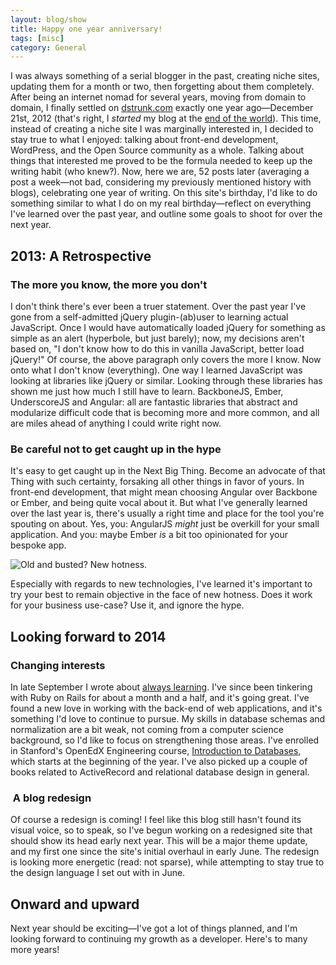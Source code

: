 ```yaml
---
layout: blog/show
title: Happy one year anniversary!
tags: [misc]
category: General
---
```

I was always something of a serial blogger in the past, creating niche sites, updating them for a month or two, then forgetting about them completely. After being an internet nomad for several years, moving from domain to domain, I finally settled on [dstrunk.com](http://dstrunk.com "Daniel Strunk") exactly one year ago—December 21st, 2012 (that's right, I *started* my blog at the [end of the world](http://en.wikipedia.org/wiki/2012_phenomenon#Mayan_references_to_b.27ak.27tun_13 "Wikipedia")). This time, instead of creating a niche site I was marginally interested in, I decided to stay true to what I enjoyed: talking about front-end development, WordPress, and the Open Source community as a whole. Talking about things that interested me proved to be the formula needed to keep up the writing habit (who knew?). Now, here we are, 52 posts later (averaging a post a week—not bad, considering my previously mentioned history with blogs), celebrating one year of writing. On this site's birthday, I'd like to do something similar to what I do on my real birthday—reflect on everything I've learned over the past year, and outline some goals to shoot for over the next year.

## 2013: A Retrospective

### The more you know, the more you don't

I don't think there's ever been a truer statement. Over the past year I've gone from a self-admitted jQuery plugin-(ab)user to learning actual JavaScript. Once I would have automatically loaded jQuery for something as simple as an alert (hyperbole, but just barely); now, my decisions aren't based on, "I don't know how to do this in vanilla JavaScript, better load jQuery!" Of course, the above paragraph only covers the more I know. Now onto what I don't know (everything). One way I learned JavaScript was looking at libraries like jQuery or similar. Looking through these libraries has shown me just how much I still have to learn. BackboneJS, Ember, UnderscoreJS and Angular: all are fantastic libraries that abstract and modularize difficult code that is becoming more and more common, and all are miles ahead of anything I could write right now.

### Be careful not to get caught up in the hype

It's easy to get caught up in the Next Big Thing. Become an advocate of that Thing with such certainty, forsaking all other things in favor of yours. In front-end development, that might mean choosing Angular over Backbone or Ember, and being quite vocal about it. But what I've generally learned over the last year is, there's usually a right time and place for the tool you're spouting on about. Yes, you: AngularJS *might* just be overkill for your small application. And you: maybe Ember *is* a bit too opinionated for your bespoke app.

![Old and busted? New hotness.](http://res.cloudinary.com/dstrunk/image/upload/v1414083580/tumblr_lp9ivhDS9H1ql41ypo1_500_ek8esq.gif)

Especially with regards to new technologies, I've learned it's important to try your best to remain objective in the face of new hotness. Does it work for your business use-case? Use it, and ignore the hype.

## Looking forward to 2014

### Changing interests

 In late September I wrote about [always learning](http://wp.me/p3ERzH-a1 "Always Learning: Ruby on Rails | Daniel Strunk"). I've since been tinkering with Ruby on Rails for about a month and a half, and it's going great. I've found a new love in working with the back-end of web applications, and it's something I'd love to continue to pursue. My skills in database schemas and normalization are a bit weak, not coming from a computer science background, so I'd like to focus on strengthening those areas. I've enrolled in Stanford's OpenEdX Engineering course, [Introduction to Databases](https://class.stanford.edu/courses/Engineering/db/2014_1/about), which starts at the beginning of the year. I've also picked up a couple of books related to ActiveRecord and relational database design in general.

###  A blog redesign

Of course a redesign is coming! I feel like this blog still hasn't found its visual voice, so to speak, so I've begun working on a redesigned site that should show its head early next year. This will be a major theme update, and my first one since the site's initial overhaul in early June. The redesign is looking more energetic (read: not sparse), while attempting to stay true to the design language I set out with in June.

## Onward and upward

Next year should be exciting—I've got a lot of things planned, and I'm looking forward to continuing my growth as a developer. Here's to many more years!
